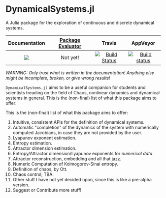 # DynamicalSystems.jl

A Julia package for the exploration of continuous and discrete dynamical systems.

| **Documentation**   | [**Package Evaluator**](http://pkg.julialang.org/?pkg=DynamicalSystems#DynamicalSystems) | **Travis**     | **AppVeyor** |
|:--------:|:-------------------:|:-----------------------:|:-----:|
| [![](https://img.shields.io/badge/docs-latest-blue.svg)](https://datseris.github.io/DynamicalSystems.jl/latest) | Not yet! | [![Build Status](https://travis-ci.org/Datseris/DynamicalSystems.jl.svg?branch=master)](https://travis-ci.org/Datseris/DynamicalSystems.jl) | [![Build status](https://ci.appveyor.com/api/projects/status/oabd7hgibx63bo1l?svg=true)](https://ci.appveyor.com/project/Datseris/dynamicalsystems-jl)

*WARNING: Only trust what is written in the documentation! Anything else might be incomplete, broken, or give wrong results!*

`DynamicalSystems.jl` aims to be a useful companion for students and scientists treading
on the field of Chaos, nonlinear dynamics and dynamical systems in general.
This is the (non-final) list of what this package aims to offer:

This is the (non-final) list of what this package aims to offer:

1. Intuitive, consistent APIs for the definition of dynamical systems.
2. Automatic "completion" of the dynamics of the system with numerically computed Jacobians, in case they are not provided by the user.
3. Lyapunov exponent estimation.
4. Entropy estimation.
5. Attractor dimension estimation.
6. Entropy/Attractor dimension/Lyapunov exponents for *numerical data*.
6. Attractor reconstruction, embedding and all that jazz.
7. Numeric Computation of Kolmogorov-Sinai entropy.
8. Definition of chaos, by Ott.
7. Chaos control, TBA.
8. Other stuff I have not yet decided upon, since this is like a pre-alpha version.
8. Suggest or Contribute more stuff!
